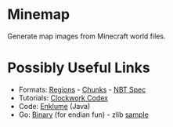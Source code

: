 # Minemap

Generate map images from Minecraft world files.

# Possibly Useful Links

* Formats: [Regions](https://minecraft.gamepedia.com/Region_file_format) - [Chunks](https://minecraft.gamepedia.com/Chunk_format) - [NBT Spec](http://web.archive.org/web/20110723210920/http://www.minecraft.net/docs/NBT.txt)
* Tutorials: [Clockwork Codex](http://clockworkcodex.blogspot.com/2011/06/minecraft-mapping-reading-minecraft.html)
* Code: [Enklume](https://github.com/Hugobros3/Enklume) (Java)
* Go: [Binary](https://golang.org/pkg/encoding/binary/) (for endian fun) - zlib [sample](https://stackoverflow.com/questions/24972334/go-zlib-uncompressing-a-slice-of-bytes)
